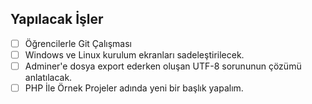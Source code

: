 ## Yapılacak İşler

- [ ] Öğrencilerle Git Çalışması
- [ ] Windows ve Linux kurulum ekranları sadeleştirilecek.
- [ ] Adminer'e dosya export ederken oluşan UTF-8 sorununun çözümü anlatılacak.
- [ ] PHP İle Örnek Projeler adında yeni bir başlık yapalım.
